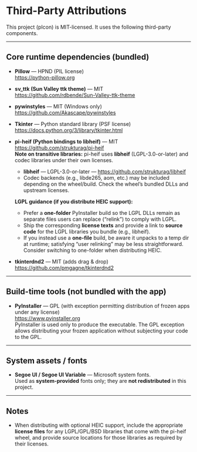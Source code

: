 # Third-Party Attributions

This project (pIcon) is MIT-licensed. It uses the following third-party components.

---

## Core runtime dependencies (bundled)

- **Pillow** — HPND (PIL license)  
  https://python-pillow.org

- **sv_ttk (Sun Valley ttk theme)** — MIT  
  https://github.com/rdbende/Sun-Valley-ttk-theme

- **pywinstyles** — MIT (Windows only)  
  https://github.com/Akascape/pywinstyles

- **Tkinter** — Python standard library (PSF license)  
  https://docs.python.org/3/library/tkinter.html

- **pi-heif (Python bindings to libheif)** — MIT  
  https://github.com/strukturag/pi-heif  
  **Note on transitive libraries:** pi-heif uses **libheif** (LGPL-3.0-or-later) and codec libraries under their own licenses.  
  - **libheif** — LGPL-3.0-or-later — https://github.com/strukturag/libheif  
  - Codec backends (e.g., libde265, aom, etc.) may be included depending on the wheel/build. Check the wheel’s bundled DLLs and upstream licenses.  

  **LGPL guidance (if you distribute HEIC support):**  
  - Prefer a **one-folder** PyInstaller build so the LGPL DLLs remain as separate files users can replace (“relink”) to comply with LGPL.  
  - Ship the corresponding **license texts** and provide a link to **source code** for the LGPL libraries you bundle (e.g., libheif).  
  - If you instead use a **one-file** build, be aware it unpacks to a temp dir at runtime; satisfying “user relinking” may be less straightforward. Consider switching to one-folder when distributing HEIC.

- **tkinterdnd2** — MIT (adds drag & drop)  
  https://github.com/pmgagne/tkinterdnd2

---

## Build-time tools (not bundled with the app)

- **PyInstaller** — GPL (with exception permitting distribution of frozen apps under any license)  
  https://www.pyinstaller.org  
  PyInstaller is used only to produce the executable. The GPL exception allows distributing your frozen application without subjecting your code to the GPL.

---

## System assets / fonts

- **Segoe UI / Segoe UI Variable** — Microsoft system fonts.  
  Used as **system-provided** fonts only; they are **not redistributed** in this project.

---

## Notes

- When distributing with optional HEIC support, include the appropriate **license files** for any LGPL/GPL/BSD libraries that come with the pi-heif wheel, and provide source locations for those libraries as required by their licenses.
